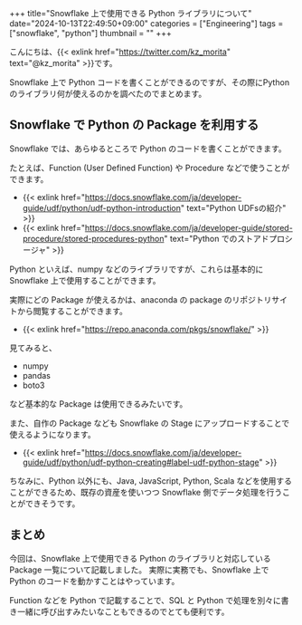 +++
title="Snowflake 上で使用できる Python ライブラリについて"
date="2024-10-13T22:49:50+09:00"
categories = ["Engineering"]
tags = ["snowflake", "python"]
thumbnail = ""
+++

こんにちは、{{< exlink href="https://twitter.com/kz_morita" text="@kz_morita" >}}です。

Snowflake 上で Python コードを書くことができるのですが、その際にPython のライブラリ何が使えるのかを調べたのでまとめます。

## Snowflake で Python の Package を利用する

Snowflake では、あらゆるところで Python のコードを書くことができます。

たとえば、Function (User Defined Function) や Procedure などで使うことができます。

- {{< exlink href="https://docs.snowflake.com/ja/developer-guide/udf/python/udf-python-introduction" text="Python UDFsの紹介" >}}
- {{< exlink href="https://docs.snowflake.com/ja/developer-guide/stored-procedure/stored-procedures-python" text="Python でのストアドプロシージャ" >}}


Python といえば、numpy などのライブラリですが、これらは基本的に Snowflake 上で使用することができます。

実際にどの Package が使えるかは、anaconda の package のリポジトリサイトから閲覧することができます。

- {{< exlink href="https://repo.anaconda.com/pkgs/snowflake/" >}}

見てみると、

- numpy
- pandas
- boto3 

など基本的な Package は使用できるみたいです。

また、自作の Package なども Snowflake の Stage にアップロードすることで使えるようになります。

- {{< exlink href="https://docs.snowflake.com/ja/developer-guide/udf/python/udf-python-creating#label-udf-python-stage" >}}


ちなみに、Python 以外にも、Java, JavaScript, Python, Scala などを使用することができるため、既存の資産を使いつつ Snowflake 側でデータ処理を行うことができそうです。

## まとめ

今回は、Snowflake 上で使用できる Python のライブラリと対応している Package 一覧について記載しました。
実際に実務でも、Snowflake 上で Python のコードを動かすことはやっています。

Function などを Python で記載することで、SQL と Python で処理を別々に書き一緒に呼び出すみたいなこともできるのでとても便利です。


